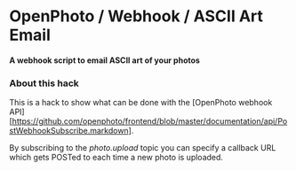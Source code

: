 OpenPhoto / Webhook / ASCII Art Email
=======================
#### A webhook script to email ASCII art of your photos

### About this hack

This is a hack to show what can be done with the [OpenPhoto webhook API][https://github.com/openphoto/frontend/blob/master/documentation/api/PostWebhookSubscribe.markdown].

By subscribing to the _photo.upload_ topic you can specify a callback URL which gets POSTed to each time a new photo is uploaded.

